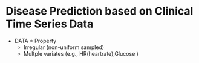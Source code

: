 
# Disease Prediction based on Clinical Time Series Data
* DATA 
		*	Property
  	* Irregular (non-uniform sampled)
  	* Multple variates (e.g., HR(heartrate),Glucose )



